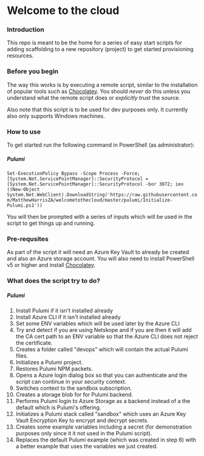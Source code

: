 # Welcome to the cloud
### Introduction

This repo is meant to be the home for a series of easy start scripts for adding scaffolding to a new repository (project) to get started provisioning resources.

### Before you begin

The way this works is by executing a remote script, similar to the installation of popular tools such as [Chocolatey](https://chocolatey.org/install). You should *never* do this unless you understand what the remote script does or *explicitly trust* the source.

Also note that this script is to be used for dev purposes only. It currently also only supports Windows machines.

### How to use

To get started run the following command in PowerShell (as administrator):

##### Pulumi

`Set-ExecutionPolicy Bypass -Scope Process -Force; [System.Net.ServicePointManager]::SecurityProtocol = [System.Net.ServicePointManager]::SecurityProtocol -bor 3072; iex ((New-Object System.Net.WebClient).DownloadString('https://raw.githubusercontent.com/MatthewHarrisZA/welcometothecloud/master/pulumi/Initialize-Pulumi.ps1'))`

You will then be prompted with a series of inputs which will be used in the script to get things up and running.

### Pre-requsites

As part of the script it will need an Azure Key Vault to already be created and also an Azure storage account. You will also need to install PowerShell v5 or higher and install [Chocolatey](https://chocolatey.org/install).

### What does the script try to do?

##### Pulumi

1. Install Pulumi if it isn't installed already
2. Install Azure CLI if it isn't installed already
3. Set some ENV variables which will be used later by the Azure CLI
4. Try and detect if you are using Netskope and if you are then it will add the CA cert path to an ENV variable so that the Azure CLI does not reject the certificate.
5. Creates a folder called "devops" which will contain the actual Pulumi files.
6. Initializes a Pulumi project.
7. Restores Pulumi NPM packets.
8. Opens a Azure login dialog box so that you can authenticate and the script can continue in your security context.
9. Switches context to the sandbox subscription.
10. Creates a storage blob for for Pulumi backend.
11. Performs Pulumi login to Azure Storage as a backend instead of a the default which is Pulumi's offering.
12. Initializes  a Pulumi stack called "sandbox" which uses an Azure Key Vault Encryption Key to encrypt and decrypt secrets.
13. Creates some example variables including a secret (for demonstration purposes only since it it not used in the Pulumi script).
14. Replaces the default Pulumi example (which was created in step 6) with a better example that uses the variables we just created.